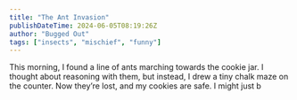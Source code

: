 ```yaml
---
title: "The Ant Invasion"
publishDateTime: 2024-06-05T08:19:26Z
author: "Bugged Out"
tags: ["insects", "mischief", "funny"]
---
```


This morning, I found a line of ants marching towards the cookie jar. I thought about reasoning with them, but instead, I drew a tiny chalk maze on the counter. Now they’re lost, and my cookies are safe. I might just b
